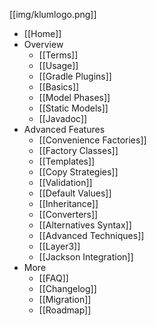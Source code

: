 [[img/klumlogo.png]]
* [[Home]]
* Overview
  * [[Terms]]
  * [[Usage]]
  * [[Gradle Plugins]]
  * [[Basics]]
  * [[Model Phases]]
  * [[Static Models]]
  * [[Javadoc]]
* Advanced Features
  * [[Convenience Factories]]
  * [[Factory Classes]]
  * [[Templates]]
  * [[Copy Strategies]]
  * [[Validation]]
  * [[Default Values]]
  * [[Inheritance]]
  * [[Converters]]
  * [[Alternatives Syntax]]
  * [[Advanced Techniques]]
  * [[Layer3]]
  * [[Jackson Integration]]
* More
  * [[FAQ]]
  * [[Changelog]]
  * [[Migration]]
  * [[Roadmap]]

